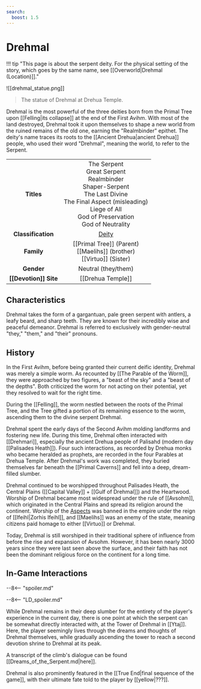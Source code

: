 ```yaml
---
search:
  boost: 1.5
---
```


# Drehmal

!!! tip "This page is about the serpent deity. For the physical setting of the story, which goes by the same name, see [[Overworld|Drehmal (Location)]]."

![[drehmal_statue.png]]
> The statue of Drehmal at Drehua Temple.

Drehmal is the most powerful of the three deities born from the Primal Tree upon [[Felling|its collapse]] at the end of the First Avihm. With most of the land destroyed, Drehmal took it upon themselves to shape a new world from the ruined remains of the old one, earning the "Realmbinder" epithet. The deity's name traces its roots to the [[Ancient Drehua|ancient Drehua]] people, who used their word "Drehmal", meaning the world, to refer to the Serpent.

|  |  |
|:----------:|:----------------------:|
| **Titles** | The Serpent <br>Great Serpent <br>Realmbinder <br>Shaper-Serpent <br>The Last Divine <br>The Final Aspect (misleading) <br>Liege of All <br>God of Preservation <br>God of Neutrality |
| **Classification** | [Deity](/Lore/Higher_Beings/Deities/) |
| **Family** | [[Primal Tree]] (Parent) <br> [[Maelihs]] (brother) <br> [[Virtuo]] (Sister) |
| **Gender** | Neutral (they/them) |
| **[[Devotion]] Site** | [[Drehua Temple]] |

## Characteristics

Drehmal takes the form of a gargantuan, pale green serpent with antlers, a leafy beard, and sharp teeth. They are known for their incredibly wise and peaceful demeanor. Drehmal is referred to exclusively with gender-neutral "they," "them," and "their" pronouns.

## History 

In the First Avihm, before being granted their current deific identity, Drehmal was merely a simple worm. As recounted by [[The Parable of the Worm]], they were approached by two figures, a "beast of the sky" and a "beast of the depths". Both criticized the worm for not acting on their potential, yet they resolved to wait for the right time.

During the [[Felling]], the worm nestled between the roots of the Primal Tree, and the Tree gifted a portion of its remaining essence to the worm, ascending them to the divine serpent Drehmal.

Drehmal spent the early days of the Second Avihm molding landforms and fostering new life. During this time, Drehmal often interacted with [[Drehmari]], especially the ancient Drehua people of Palisahd (modern day [[Palisades Heath]]). Four such interactions, as recorded by Drehua monks who became heralded as prophets, are recorded in the four Parables at Drehua Temple. After Drehmal's work was completed, they buried themselves far beneath the [[Primal Caverns]] and fell into a deep, dream-filled slumber. 

Drehmal continued to be worshipped throughout Palisades Heath, the Central Plains ([[Capital Valley]] + [[Gulf of Drehmal]]) and the Heartwood. Worship of Drehmal became most widespread under the rule of [[Avsohm]], which originated in the Central Plains and spread its religion around the continent. Worship of the [Aspects](/Lore/Higher_Beings/Aspects/) was banned in the empire under the reign of [[Ifeihl|Zorhis Ifeihl]], and [[Maelihs]] was an enemy of the state, meaning citizens paid homage to either [[Virtuo]] or Drehmal. 

Today, Drehmal is still worshiped in their traditional sphere of influence from before the rise and expansion of Avsohm. However, it has been nearly 3000 years since they were last seen above the surface, and their faith has not been the dominant religious force on the continent for a long time.

## In-Game Interactions

--8<-- "spoiler.md"

--8<-- "LD_spoiler.md"

While Drehmal remains in their deep slumber for the entirety of the player's experience in the current day, there is one point at which the serpent can be somewhat directly interacted with, at the Tower of Drehmal in [[Ytaj]]. Here, the player seemingly lives through the dreams and thoughts of Drehmal themselves, while gradually ascending the tower to reach a second devotion shrine to Drehmal at its peak. 

A transcript of the climb's dialogue can be found [[Dreams_of_the_Serpent.md|here]].

Drehmal is also prominently featured in the [[True End|final sequence of the game]], with their ultimate fate told to the player by [[yellow|???]].


